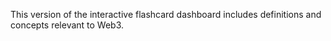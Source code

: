 This version of the interactive flashcard dashboard includes definitions and concepts relevant to Web3. 
